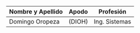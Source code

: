| Nombre y Apellido | Apodo | Profesión |
| -------- | -------- | -------- |
| Domingo Oropeza | (DIOH) | Ing. Sistemas |
